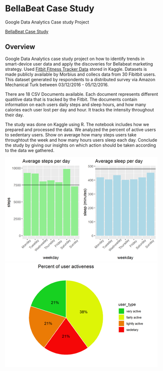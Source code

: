 # BellaBeat Case Study
Google Data Analytics Case study Project

[BellaBeat Case Study](https://www.kaggle.com/code/marcioarakaki/case-study-2-bellabeat-using-r "BellaBeat Case Study")

## Overview
Google Data Analytics case study project on how to identify trends in smart-device user data and apply the discoveries for Bellabeat marketing strategy. Used [Fitbit Fitness Tracker Data](https://www.kaggle.com/datasets/arashnic/fitbit) stored in Kaggle. Datasets is made publicly available by Morbius and collecs data from 30 Fibitbit users. This dataset generated by respondents to a distributed survey via Amazon Mechanical Turk between 03/12/2016 - 05/12/2016. 

There are 18 CSV Documents available. Each document represents different quatitive data that is tracked by the Fitbit. The documents contain information on each users daily steps and sleep hours, and how many calories each user lost per day and hour. It tracks the intensity throughout their day. 

The study was done on Kaggle using R. The notebook includes how we prepared and processed the data. We analyzed the percent of active users to sedentary users. Show on average how many steps users take throughtout the week and how many hours users sleep each day. Conclude the study by giving our insights on which action should be taken according to the data we gathered.

![alt text](https://github.com/MarcioArak/BellaBeat-Case-Study/blob/main/Images/average_daily_steps_sleep.png) ![alt text](https://github.com/MarcioArak/BellaBeat-Case-Study/blob/main/Images/user_activeness.png)

